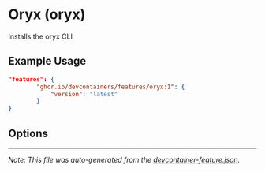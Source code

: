 
# Oryx (oryx)

Installs the oryx CLI

## Example Usage

```json
"features": {
        "ghcr.io/devcontainers/features/oryx:1": {
            "version": "latest"
        }
}
```

## Options



---

_Note: This file was auto-generated from the [devcontainer-feature.json](https://github.com/devcontainers/features/blob/main/src/oryx/devcontainer-feature.json)._
